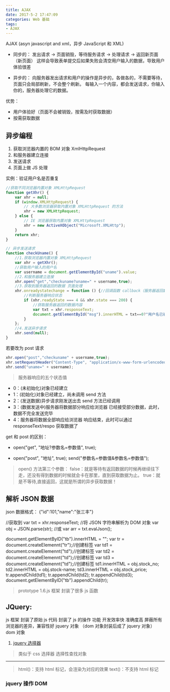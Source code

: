 ```yaml
---
title: AJAX
date: 2017-5-2 17:47:09 
categories: Web 基础
tags: 
- AJAX
---
```


AJAX (asyn javascript and xml，异步 JavaScript 和 XML)

<!--more-->

- 同步的：
发出请求 → 页面销毁，等待服务请求 → 处理请求 → 返回新页面（新页面）
这样会导致表单提交后如果失败会清空用户输入的数据，导致用户体验很差

- 异步的：
向服务器发出请求和用户的操作是异步的，各做各的，不需要等待，页面只会局部刷新，不会整个刷新。
每输入一个内容，都会发送请求，你输入你的，服务器处理它的数据。

优势：
- 用户体验好（页面不会被销毁，按需及时获取数据）
- 按需获取数据

## 异步编程
1. 获取浏览器内置的 BOM 对象 XmlHttpRequest
2. 和服务器建立连接
3. 发送请求
4. 页面上做 JS 处理

实例：验证用户名是否重复
```JavaScript
//获取不同浏览器内置对象 XMLHttpRequest
function getXhr() {
	var xhr = null;
	if (window.XMLHttpRequest) {
		// 大多数浏览器获取内置对象 XMLHttpRequest 的方法
		xhr = new XMLHttpRequest;
	} else {
		// IE 浏览器获取内置对象 XMLHttpRequest
		xhr = new ActiveXObject("Microsoft.XMLHttp");
	}
	return xhr;
}

// 异步发送请求
function checkUname() {
	//1.获取浏览器内置对象 XMLHttpRequest
	var xhr = getXhr();
	//获取用户输入的用户名
	var username = document.getElementById("uname").value;
	//2.和服务器建立连接
	xhr.open("get","checkuname?uname=" + username,true);
	//3.获取到服务器返回的数据 页面处理
	xhr.onreadystatechange = function () {//回调函数 callback（服务器返回数据后才会执行，而不是立即执行，根据服务器返回的状态码进行相应处理）
		//判断服务器响应状态
		if (xhr.readyState === 4 && xhr.state === 200) {
			//获取服务器返回的数据内容
			var txt = xhr.responseText;
			document.getElementById("msg").innerHTML = txt==0?"用户名已被使用":"";
		}
	};
	//4.发送异步请求
	xhr.send(null);
}
```

若要改为 post 请求
```JavaScript
xhr.open("post","checkuname" + username,true);
xhr.setRequestHeader("Content-Type", "application/x-www-form-urlencoded");
xhr.send("uname=" + username);
```

>服务器响应的五个状态值
- 0：(未初始化)对象已经建立
- 1：(初始化)对象已经建立，尚未调用 send 方法 
- 2：(发送数据)异步请求刚发送出去  send 方法已经调用
- 3：(数据发送中)服务器将数据部分响应给浏览器   已经接受部分数据，此时，数据不完全发送完毕
- 4：服务器将数据全部响应给浏览器 响应结束，此时可以通过 responseText/respo 获取数据了

get 和 post 的区别：
- open("get", "地址?参数名=参数值", true);

- open("post", "地址", true);
send("参数名=参数值&参数名=参数值");

>open() 方法第三个参数：
>false：就是等待有返回数据的时候再继续往下走，还没有得到数据的时候就会卡在那里，直到获取数据为止。
>true：就是不等待,直接返回，这就是所谓的异步获取数据！

## 解析 JSON 数据
json 数据格式：
{"id":101,"name":"张三丰"}

//获取到
var txt = xhr.responseText;
//将 JSON 字符串解析为 DOM 对象
var obj = JSON.parse(str);
//或
var arr = txt.evalJson();

document.getElementByID("tb").innerHTML = "";
var tr = document.createElemennt("tr");//创建标签
var td1 = document.createElemennt("td");//创建标签
var td2 = document.createElemennt("td");//创建标签
var td3 = document.createElemennt("td");//创建标签
td1.innerHTML = obj.stock_no;
td2.innerHTML = obj.stock-name;
td3.innerHTML = obj.stock_price;
tr.appendChild(td1);
tr.appendChild(td2);
tr.appendChild(td3);
document.getElementByID("tb").appendChild(tr);

>prototype 1.6.js 框架
>封装了很多 js 函数





## JQuery:
js 框架 封装了原始 js 代码
封装了 js 的操作
功能
开发效率快 准确度高
屏蔽所有浏览器的差异，兼容性好
jquery 对象  （dom 对象封装后成了 jquery 对象）
dom 对象

1. [jquery 选择器](http://www.w3school.com.cn/jquery/jquery_ref_selectors.asp)

>类似于 css 选择器
>选择性查找对象


------

>html()：支持 html 标记，会渲染为对应的效果
>text()：不支持 html 标记


### jquery 操作 DOM
